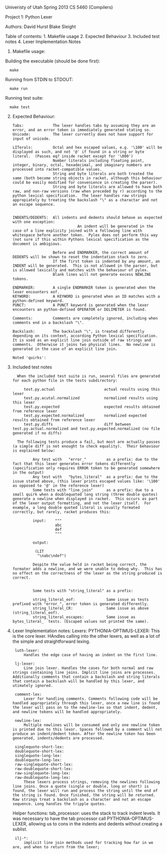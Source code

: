 Univeristy of Utah
Spring 2013 
CS 5460 (Compilers)

Project 1: Python Lexer

Authors: David Hurst
         Blake Sleight


Table of contents:
        1. Makefile usage
        2. Expected Behaviour
        3. Included test notes
        4. Lexer Implementation Notes



1. Makefile usage:

Building the executable (should be done first):
   
      make

Running from STDIN to STDOUT:
     
      make run

Running test suite:

      make test



2. Expected Behaviour:

       Tabs:             The lexer handles tabs by assuming they are an error, and an error token is immediately generated stating so.
       Unicode:          The lexer currently does not have support for input of unicode.
       
       LITerals:         Octal and hex escaped values, e.g. '\100' will be displayed as such, and not '@' if found in a string or byte literal.  (Passes eq? inside racket except for '\000')                
                         Number literals including floating point, integer, binary, octal, hexadecimal, and imaginary numbers are processed into racket-compatible values.  
                         String and byte literals are both treated the same (both become string objects in racket, although this behaviour could be easily modified for convenience in creating the parser).
                         String and byte literals are allowed to have both raw, and non-raw versions (raw when preceded by r) according to the python lexical specification.  The lexer handles raw strings appropiately by treating the backslash "\" as a charactar and not an escape sequence.
                         

       INDENTS/DEDENTS:  All indents and dedents should behave as expected with one exception: 
                                    An indent will be generated in the case of a line explicity joined with a following line with whitespace before another token.  Pylex does not perform this way (not sure if this within Pythons lexical specification as the document is ambigious.
                     
                         Before and ENDMARKER, the correct amount of DEDENTS will be shown to reset the indentation stack to zero.
                         If the first token is indented by any amount, an INDENT will be generated.  This is not allowed in the parser, but is allowed lexically and matches with the behaviour of pylex.
                         Blank lines will not generate excess NEWLINE tokens.

       ENDMARKER:        A single ENDMARKER token is generated when the lexer encounters eof.
       KEYWORD:          A KEYWORD is generated when an ID matches with a python-defined keyword.
       PUNCT:            A PUNCT keyword is generated when the lexer encounters an python-defined OPERATOR or DELIMETER is found.
       
       Comments:         Comments are completely ignored, including when comments end in a backslash "\".
 
       Backslash:        The backslash "\", is treated differently depending on its context, according Python lexical specification.  It is used as an explicit line join outside of raw strings and comments.  Otherwise it joins two physical lines.  No newline is generated in the case of an explicit line join.

       Noted 'quirks':   



3. Included test notes

         When the included test suite is run, several files are generated for each python file in the tests subdirectory:
  
            test.py.actual                      actual results using this lexer
            test.py.acutal.normalized           normalized results using this lexer
            test.py.expected                    expected results obtained from reference lexer
            test.py.expected.normalized         normalized expected results obtained from reference lexer
            test.py.diffs                       diff between test.py.actual.normalized and test.py.expected.normalized (no file generated if no diffs)

         The following tests produce a fail, but most are actually passes (a simple diff is not enought to check equality).  Their behaviour is explained below:

                Any test with   "error_"         as a prefix: due to the fact that this lexer generates error tokens differently (specification only requires ERROR token to be generated somewhere in the output)
                Any test with   "bytes_literal"  as a prefix: due to the issue stated above, (this lexer prints escaped values like: '\100' as opposed to '@' in the reference lexer)
                Some tests with "line_join"      as a prefix: due to a small quirk when a doublequoted long string (three double quotes) generate a newline when displayed in racket.  This occurs as part of the lexer output formatting, and not the lexer itself.  For example, a long double quoted literal is usually formated correctly, but rarely, racket produces this:
 
                input:    """
                          abc
                          def
                          """

                output:
  
                 (LIT 
                  "\nabc\ndef")
                              
                Despite the value held in racket being correct, the formater adds a newline, and we were unable to debug why.  This has no effect on the correctness of the lexer as the string produced is correct.

        
                Some tests with "string_literal" as a prefix: 

                string_literal_eof:              Same issue as tests prefixed with "error_", error token is generated differently.
                string_literal_CR:               Same issue as above (string_literal_eof).
                string_literal_escapes:          Same issue as bytes_literal_  tests. (Escaped values not printed the same).

                   

4. Lexer Implementation notes:
	Lexers:
		PYTHONIA-OPTIMUS-LEXER:
			This is the core lexer. HAndles calling into the other lexers, as well as a lot of the simple and straightforward lexing.  

		luth-lexer:
			Handles the edge case of having an indent on the first line.

		lj-lexer:
			Line join lexer. Handles the cases for both normal and raw strings containing line joins. Implcit line joins are processes. Additionally comments that contain a backslash and string literals that contain a backslash will be handled by this lexer, and utimately ignored.

		comment-lex:
			Lexer for handling comments. Comments following code will be handled appropriately through this lexer, once a new line is found the lexer will pass on to the newline-lex so that indent, dedent, and newline tokens will be handled appropriately.
			
		newline-lex:
			Multiple newlines will be consumed and only one newline token is printed due to this lexor. Spaces followed by a comment will not produce an indent/dedent token. After the newline token has been generated, indents/dedents are processed.
			
		singlequote-short-lex:
		doublequote-short-lex:			
		singlequote-long-lex:
		doublequote-long-lex:
		raw-singlequote-short-lex:
		raw-doublequote-short-lex:
		raw-singlequote-long-lex:
		raw-doublequote-long-lex:
			These lexers process strings, removing the newlines following line joins. Once a quote (single or double, long or short) is found, the lexer will run and process the string until the end of the string is found. Once finished, the string will be returned. Raw strings treat a backslash as a character and not an escape sequence. Long handles the tripple quotes.


	Helper functions:
		tab_processor:
			uses the stack to track indent levels. It was necessary to have the tab processor call PYTHONIA-OPTIMUS-LEXER, allowing us to cons in the indents and dedents without creating a sublist. 

		ilj-*:
			implicit line join methods used for tracking how far in we are, and when to return from the lexer;

